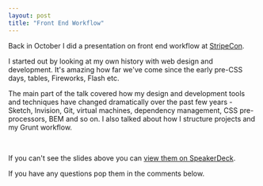 ```yaml
---
layout: post
title: "Front End Workflow"
---
```


Back in October I did a presentation on front end workflow at [StripeCon](https://stripecon.eu/).

I started out by looking at my own history with web design and development. It's amazing how far we've come since the early pre-CSS days, tables, Fireworks, Flash etc.

The main part of the talk covered how my design and development tools and techniques have changed dramatically over the past few years - Sketch, Invision, Git, virtual machines, dependency management, CSS pre-processors, BEM and so on. I also talked about how I structure projects and my Grunt workflow.

<p>&nbsp;</p>

<p><script async class="speakerdeck-embed" data-id="35109ecced764836a9f25d06cc7159a7" data-ratio="1.33333333333333" src="//speakerdeck.com/assets/embed.js"></script></p>

If you can't see the slides above you can [view them on SpeakerDeck](https://speakerdeck.com/mattbailey/front-end-workflow).

If you have any questions pop them in the comments below.
